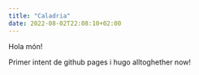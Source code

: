 ```yaml
---
title: "Caladria"
date: 2022-08-02T22:08:10+02:00
---
```

Hola món!

Primer intent de github pages i hugo alltoghether now!


